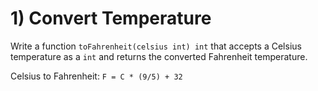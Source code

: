 # 1) Convert Temperature

Write a function `toFahrenheit(celsius int) int` that accepts a Celsius temperature as a `int` and returns the converted Fahrenheit temperature.


Celsius to Fahrenheit:
`F = C * (9/5) + 32`

